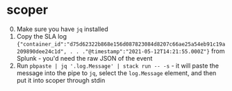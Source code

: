 # scoper

0. Make sure you have `jq` installed
1. Copy the SLA log `{"container_id":"d75d62322b868e156d087823084d8207c66ae25a54eb91c19a209890dee24c1d", . . ."@timestamp":"2021-05-12T14:21:55.000Z"}` from Splunk - you'd need the raw JSON of the event
2. Run `pbpaste | jq '.log.Message' | stack run -- -s` - it will paste the message into the pipe to `jq`, select the `log.Message` element, and then put it into scoper through stdin
